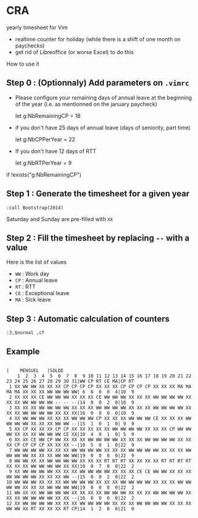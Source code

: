 # CRA
yearly timesheet for Vim

* realtime counter for holiday (while there is a shift of one month on paychecks)
* get rid of Libreoffice (or worse Excel) to do this

How to use it

## Step 0 : (Optionnaly) Add parameters on `.vimrc`
* Please configure your remaining days of annual leave at the beginning of the year (i.e. as mentionned on the january paycheck)

    let g:NbRemainingCP = 18

* if you don't have 25 days of annual leave (days of seniority, part time)

    let g:NbCPPerYear = 22

* If you don't have 12 days of RTT

    let g:NbRTPerYear = 9

if !exists("g:NbRemainingCP")

## Step 1 : Generate the timesheet for a given year

`:call Bootstrap(2014)`

Saturday and Sunday are pre-filled with `XX`

## Step 2 : Fill the timesheet by replacing `--` with a value

Here is the list of values

* `WW` : Work day
* `CP` : Annual leave
* `RT` : RTT
* `CE` : Exceptional leave
* `MA` : Sick leave

## Step 3 : Automatic calculation of counters

`:3,$normal ,cf`

## Example
                                                                                                   |    MENSUEL   |SOLDE
        1  2  3  4  5  6  7  8  9 10 11 12 13 14 15 16 17 18 19 20 21 22 23 24 25 26 27 28 29 30 31|WW CP RT CE MA|CP RT
     1 XX WW WW XX XX XX CP CP CP CP XX XX XX CP CP CP CP XX XX XX MA MA MA MA XX XX XX WW WW WW WW| 6  8  0  0  4|10  9
     2 XX XX XX CE WW WW WW XX XX XX CE WW WW WW XX XX XX WW WW WW WW XX XX XX WW WW WW WW -- -- --|14  0  0  2  0|10  9
     3 XX XX XX WW WW WW WW XX XX XX WW WW WW WW XX XX XX WW WW WW WW XX XX XX WW WW WW WW XX XX XX|16  0  0  0  0|10  9
     4 XX WW WW WW XX XX XX WW WW WW CP XX XX XX WW WW WW CE XX XX XX WW WW WW WW XX XX XX WW WW --|15  1  0  1  0| 9  9
     5 XX CP XX XX XX CP CP XX XX XX XX XX WW WW WW WW XX XX XX CP WW WW WW XX XX XX WW WW WW CE XX|10  4  0  1  0| 5  9
     6 XX XX CE WW CP WW XX XX XX WW WW WW WW XX XX XX WW WW WW WW XX XX XX CP CP CP CP XX XX XX --|10  5  0  1  0|22  9
     7 WW WW WW WW XX XX XX WW WW WW WW XX XX XX WW WW WW WW XX XX XX WW WW WW WW XX XX XX WW WW WW|19  0  0  0  0|22  9
     8 WW WW XX XX WW WW WW WW XX XX XX RT RT RT XX XX XX XX RT RT RT RT XX XX XX WW WW WW WW XX XX|10  0  7  0  0|22  2
     9 XX WW WW WW WW XX XX XX WW WW WW WW XX XX XX CE CE WW WW XX XX XX WW WW WW WW XX XX XX WW --|15  0  0  2  0|22  2
    10 WW WW WW XX XX XX WW WW WW WW XX XX XX WW WW WW WW XX XX XX WW WW WW WW XX XX XX WW WW WW WW|19  0  0  0  0|22  2
    11 WW XX XX WW WW WW WW XX XX XX XX WW WW WW XX XX XX WW WW WW WW XX XX XX WW WW WW WW XX XX --|16  0  0  0  0|22  2
    12 XX WW WW WW WW XX XX XX WW WW WW WW XX XX XX WW WW WW WW XX XX XX WW WW XX RT XX XX XX RT CP|14  1  2  0  0|21  0

